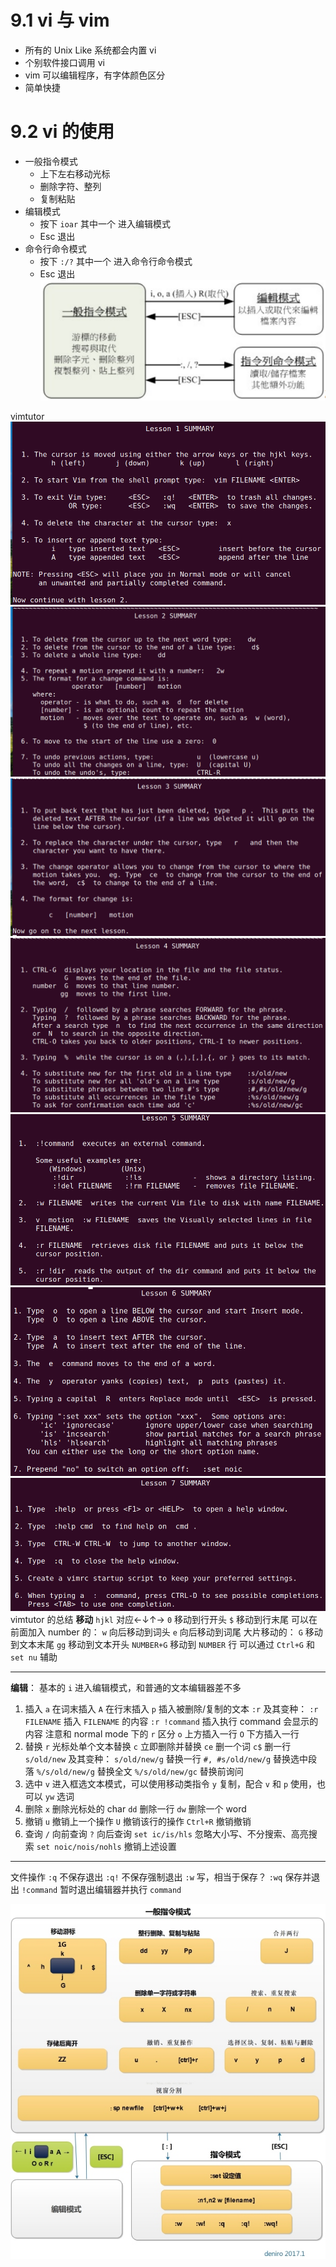 # 9.1 vi 与 vim
- 所有的 Unix Like 系统都会内置 vi
- 个别软件接口调用 vi
- vim 可以编辑程序，有字体颜色区分
- 简单快捷

# 9.2 vi 的使用
- 一般指令模式
	- 上下左右移动光标
	- 删除字符、整列
	- 复制粘贴
- 编辑模式
	- 按下 `ioar` 其中一个 进入编辑模式
	- Esc 退出
- 命令行命令模式
	- 按下 `:/?` 其中一个 进入命令行命令模式
	- Esc 退出
![image.png](https://raw.githubusercontent.com/Pokemongle/img_bed_0/main/img/20241104184927.png)


vimtutor
![image.png](https://raw.githubusercontent.com/Pokemongle/img_bed_0/main/img/20241104102523.png)
![image.png](https://raw.githubusercontent.com/Pokemongle/img_bed_0/main/img/20241104102602.png)
![image.png](https://raw.githubusercontent.com/Pokemongle/img_bed_0/main/img/20241104103049.png)
![image.png](https://raw.githubusercontent.com/Pokemongle/img_bed_0/main/img/20241104110557.png)
![image.png](https://raw.githubusercontent.com/Pokemongle/img_bed_0/main/img/20241104173130.png)
![image.png](https://raw.githubusercontent.com/Pokemongle/img_bed_0/main/img/20241104174134.png)
![image.png](https://raw.githubusercontent.com/Pokemongle/img_bed_0/main/img/20241104175408.png)
vimtutor 的总结
**移动**
	`hjkl` 对应←↓↑→
	`0` 移动到行开头
	`$` 移动到行末尾
	可以在前面加入 number 的：
	`w` 向后移动到词头
	`e` 向后移动到词尾
	大片移动的：
	`G` 移动到文本末尾
	`gg` 移动到文本开头
	`NUMBER+G` 移动到 `NUMBER` 行
		可以通过 `Ctrl+G` 和 `set nu` 辅助

---
**编辑**：
基本的 `i` 进入编辑模式，和普通的文本编辑器差不多
1. 插入
	`a` 在词末插入 `A` 在行末插入
	`p` 插入被删除/复制的文本
	`:r` 及其变种：
		`:r FILENAME` 插入 `FILENAME` 的内容
		`:r !command` 插入执行 command 会显示的内容
		注意和 normal mode 下的 `r` 区分
	`o` 上方插入一行
	`O` 下方插入一行
2. 替换
	`r` 光标处单个文本替换
	`c` 立即删除并替换 `ce` 删一个词 `c$` 删一行
	`s/old/new` 及其变种：
		`s/old/new/g` 替换一行
		`#, #s/old/new/g` 替换选中段落
		`%/s/old/new/g` 替换全文
		`%/s/old/new/gc` 替换前询问
3. 选中
	`v` 进入框选文本模式，可以使用移动类指令
	`y` 复制，配合 `v` 和 `p` 使用，也可以 `yw` 选词
4. 删除
	`x` 删除光标处的 char
	`dd` 删除一行
	`dw` 删除一个 word
5. 撤销
	`u` 撤销上一个操作
	`U` 撤销该行的操作
	`Ctrl+R` 撤销撤销
6. 查询
	`/` 向前查询
	`?` 向后查询
	`set ic/is/hls` 忽略大小写、不分搜索、高亮搜索
	`set noic/nois/nohls` 撤销上述设置

---
文件操作
`:q` 不保存退出
`:q!` 不保存强制退出
`:w` 写，相当于保存？
`:wq` 保存并退出
`!command` 暂时退出编辑器并执行 `command`

![image.png](https://raw.githubusercontent.com/Pokemongle/img_bed_0/main/img/20241105093525.png)

